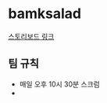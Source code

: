 # bamksalad

<a href="https://whimsical.com/Gk1e1TizojnTNEXWdD5rbS">스토리보드 링크</a>

## 팀 규칙
- 매일 오후 10시 30분 스크럼
- 
